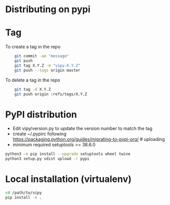 # Distributing on pypi

# Tag

To create a tag in the repo

```bash
    git commit -am "message"
    git push
    git tag X.Y.Z -m "vipy-X.Y.Z"
    git push --tags origin master
```

To delete a tag in the repo

```bash
    git tag -d X.Y.Z
    git push origin :refs/tags/X.Y.Z
```

# PyPI distribution

* Edit vipy/version.py to update the version number to match the tag
* create ~/.pypirc following https://packaging.python.org/guides/migrating-to-pypi-org/  # uploading
* minimum required setuptools >= 38.6.0

```bash
python3 -m pip install --upgrade setuptools wheel twine
python3 setup.py sdist upload -r pypi
```


# Local installation (virtualenv)

```bash
cd /path/to/vipy
pip install -e .
```
